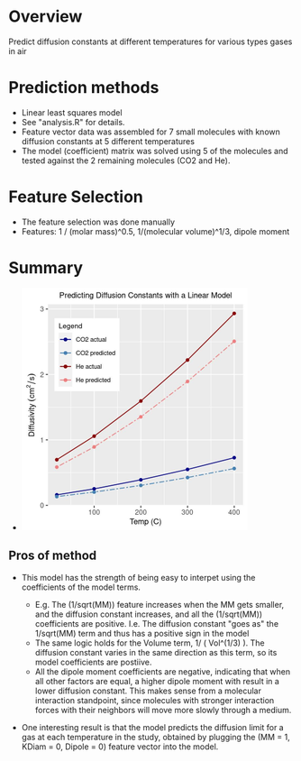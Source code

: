 # Overview
Predict diffusion constants at different temperatures for various types gases in air

# Prediction methods
- Linear least squares model
- See "analysis.R" for details. 
- Feature vector data was assembled for 7 small molecules with known diffusion constants at 5 different temperatures
- The model (coefficient) matrix was solved using 5 of the molecules and tested against the 2 remaining molecules (CO2 and He).

# Feature Selection
- The feature selection was done manually 
- Features: 1 / (molar mass)^0.5, 1/(molecular volume)^1/3, dipole moment

# Summary
- <img src="model_predictions.jpg" width="400" height="430">
## Pros of method
- This model has the strength of being easy to interpet using the coefficients of the model terms. 
  - E.g. The (1/sqrt(MM)) feature increases when the MM gets smaller, and the diffusion constant increases, and all the (1/sqrt(MM)) coefficients are positive. I.e. The diffusion constant "goes as" the 1/sqrt(MM) term and thus has a positive sign in the model
  - The same logic holds for the Volume term, 1/ ( Vol^(1/3) ). The diffusion constant varies in the same direction as this term, so its model coefficients are postiive.
  - All the dipole moment coefficients are negative, indicating that when all other factors are equal, a higher dipole moment with result in a lower diffusion constant. This makes sense from a molecular interaction standpoint, since molecules with stronger interaction forces with their neighbors will move more slowly through a medium. 

- One interesting result is that the model predicts the diffusion limit for a gas at each temperature in the study, obtained by plugging the (MM = 1, KDiam = 0, Dipole = 0) feature vector into the model.
